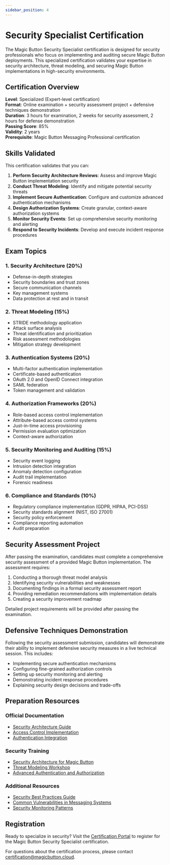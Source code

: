 ```yaml
---
sidebar_position: 4
---
```


# Security Specialist Certification

The Magic Button Security Specialist certification is designed for security professionals who focus on implementing and auditing secure Magic Button deployments. This specialized certification validates your expertise in security architecture, threat modeling, and securing Magic Button implementations in high-security environments.

## Certification Overview

**Level**: Specialized (Expert-level certification)  
**Format**: Online examination + security assessment project + defensive techniques demonstration  
**Duration**: 3 hours for examination, 2 weeks for security assessment, 2 hours for defense demonstration  
**Passing Score**: 85%  
**Validity**: 2 years  
**Prerequisite**: Magic Button Messaging Professional certification  

## Skills Validated

This certification validates that you can:

1. **Perform Security Architecture Reviews**: Assess and improve Magic Button implementation security
2. **Conduct Threat Modeling**: Identify and mitigate potential security threats
3. **Implement Secure Authentication**: Configure and customize advanced authentication mechanisms
4. **Design Authorization Systems**: Create granular, context-aware authorization systems
5. **Monitor Security Events**: Set up comprehensive security monitoring and alerting
6. **Respond to Security Incidents**: Develop and execute incident response procedures

## Exam Topics

### 1. Security Architecture (20%)
- Defense-in-depth strategies
- Security boundaries and trust zones
- Secure communication channels
- Key management systems
- Data protection at rest and in transit

### 2. Threat Modeling (15%)
- STRIDE methodology application
- Attack surface analysis
- Threat identification and prioritization
- Risk assessment methodologies
- Mitigation strategy development

### 3. Authentication Systems (20%)
- Multi-factor authentication implementation
- Certificate-based authentication
- OAuth 2.0 and OpenID Connect integration
- SAML federation
- Token management and validation

### 4. Authorization Frameworks (20%)
- Role-based access control implementation
- Attribute-based access control systems
- Just-in-time access provisioning
- Permission evaluation optimization
- Context-aware authorization

### 5. Security Monitoring and Auditing (15%)
- Security event logging
- Intrusion detection integration
- Anomaly detection configuration
- Audit trail implementation
- Forensic readiness

### 6. Compliance and Standards (10%)
- Regulatory compliance implementation (GDPR, HIPAA, PCI-DSS)
- Security standards alignment (NIST, ISO 27001)
- Security policy enforcement
- Compliance reporting automation
- Audit preparation

## Security Assessment Project

After passing the examination, candidates must complete a comprehensive security assessment of a provided Magic Button implementation. The assessment requires:

1. Conducting a thorough threat model analysis
2. Identifying security vulnerabilities and weaknesses
3. Documenting findings in a formal security assessment report
4. Providing remediation recommendations with implementation details
5. Creating a security improvement roadmap

Detailed project requirements will be provided after passing the examination.

## Defensive Techniques Demonstration

Following the security assessment submission, candidates will demonstrate their ability to implement defensive security measures in a live technical session. This includes:

- Implementing secure authentication mechanisms
- Configuring fine-grained authorization controls
- Setting up security monitoring and alerting
- Demonstrating incident response procedures
- Explaining security design decisions and trade-offs

## Preparation Resources

### Official Documentation
- [Security Architecture Guide](../messaging/features/enterprise.md#enterprise-security)
- [Access Control Implementation](../messaging/api/access-control.md)
- [Authentication Integration](../auth/authentication.md)

### Security Training
- [Security Architecture for Magic Button](https://training.magicbutton.cloud/security-architecture)
- [Threat Modeling Workshop](https://training.magicbutton.cloud/threat-modeling)
- [Advanced Authentication and Authorization](https://training.magicbutton.cloud/auth-advanced)

### Additional Resources
- [Security Best Practices Guide](https://certification.magicbutton.cloud/resources/security-best-practices)
- [Common Vulnerabilities in Messaging Systems](https://certification.magicbutton.cloud/resources/messaging-vulnerabilities)
- [Security Monitoring Patterns](https://certification.magicbutton.cloud/resources/security-monitoring)

## Registration

Ready to specialize in security? Visit the [Certification Portal](https://certification.magicbutton.cloud) to register for the Magic Button Security Specialist certification.

For questions about the certification process, please contact [certification@magicbutton.cloud](mailto:certification@magicbutton.cloud).